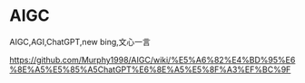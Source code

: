 # AIGC
AIGC,AGI,ChatGPT,new bing,文心一言

https://github.com/Murphy1998/AIGC/wiki/%E5%A6%82%E4%BD%95%E6%8E%A5%E5%85%A5ChatGPT%E6%8E%A5%E5%8F%A3%EF%BC%9F
